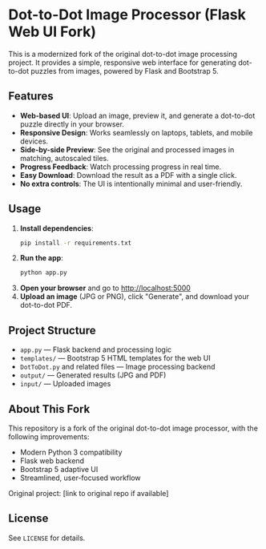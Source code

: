 # Dot-to-Dot Image Processor (Flask Web UI Fork)

This is a modernized fork of the original dot-to-dot image processing project. It provides a simple, responsive web interface for generating dot-to-dot puzzles from images, powered by Flask and Bootstrap 5.

## Features
- **Web-based UI**: Upload an image, preview it, and generate a dot-to-dot puzzle directly in your browser.
- **Responsive Design**: Works seamlessly on laptops, tablets, and mobile devices.
- **Side-by-side Preview**: See the original and processed images in matching, autoscaled tiles.
- **Progress Feedback**: Watch processing progress in real time.
- **Easy Download**: Download the result as a PDF with a single click.
- **No extra controls**: The UI is intentionally minimal and user-friendly.

## Usage
1. **Install dependencies**:
   ```bash
   pip install -r requirements.txt
   ```
2. **Run the app**:
   ```bash
   python app.py
   ```
3. **Open your browser** and go to [http://localhost:5000](http://localhost:5000)
4. **Upload an image** (JPG or PNG), click "Generate", and download your dot-to-dot PDF.

## Project Structure
- `app.py` — Flask backend and processing logic
- `templates/` — Bootstrap 5 HTML templates for the web UI
- `DotToDot.py` and related files — Image processing backend
- `output/` — Generated results (JPG and PDF)
- `input/` — Uploaded images

## About This Fork
This repository is a fork of the original dot-to-dot image processor, with the following improvements:
- Modern Python 3 compatibility
- Flask web backend
- Bootstrap 5 adaptive UI
- Streamlined, user-focused workflow

Original project: [link to original repo if available]

## License
See `LICENSE` for details.
